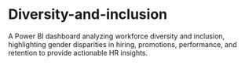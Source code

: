 # Diversity-and-inclusion
A Power BI dashboard analyzing workforce diversity and inclusion, highlighting gender disparities in hiring, promotions, performance, and retention to provide actionable HR insights.

